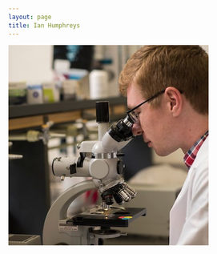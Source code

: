 ```yaml
---
layout: page
title: Ian Humphreys
---
```


 <img class="img-fluid rounded-circle" src="/images/ian_microscope3.jpg" style="max-width: 500px">
